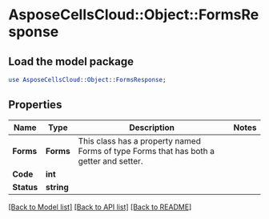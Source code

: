 # AsposeCellsCloud::Object::FormsResponse 

## Load the model package
```perl
use AsposeCellsCloud::Object::FormsResponse;
```

## Properties
Name | Type | Description | Notes
------------ | ------------- | ------------- | -------------
**Forms** | **Forms** | This class has a property named Forms of type Forms that has both a getter and setter. |
**Code** | **int** |  |
**Status** | **string** |  |  

[[Back to Model list]](../README.md#documentation-for-models) [[Back to API list]](../README.md#documentation-for-api-endpoints) [[Back to README]](../README.md)

